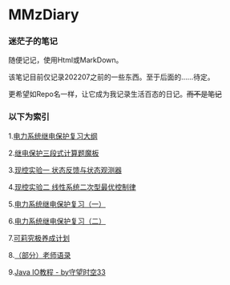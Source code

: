 # MMzDiary
### 迷茫子的笔记
随便记记，使用Html或MarkDown。

该笔记目前仅记录202207之前的一些东西。至于后面的……待定。

更希望如Repo名一样，让它成为我记录生活百态的日记。~~而不是笔记~~

### 以下为索引
1.[电力系统继电保护复习大纲](https://mimangz.github.io/MMzDiary/202205/RelayProtectionOutline.html)

2.[继电保护三段式计算题魔板](https://mimangz.github.io/MMzDiary/202205/sdsmb.htm)

3.[现控实验一 状态反馈与状态观测器](https://mimangz.github.io/MMzDiary/202205/MCTExpe1.htm)

4.[现控实验二 线性系统二次型最优控制律](https://mimangz.github.io/MMzDiary/202205/MCTExpe2.htm)

5.[电力系统继电保护复习（一）](https://mimangz.github.io/MMzDiary/202206/RPReview-P1.pdf)

6.[电力系统继电保护复习（二）](https://mimangz.github.io/MMzDiary/202206/RPReview-P2.pdf)

7.[可莉究极养成计划](https://mimangz.github.io/MMzDiary/202206/ForKlee.htm)

8.[（部分）老师语录](https://mimangz.github.io/MMzDiary/202206/TeacherQuote)

9.[Java IO教程 - by守望时空33](https://mimangz.github.io/MMzDiary/202206/JavaIO.htm)
